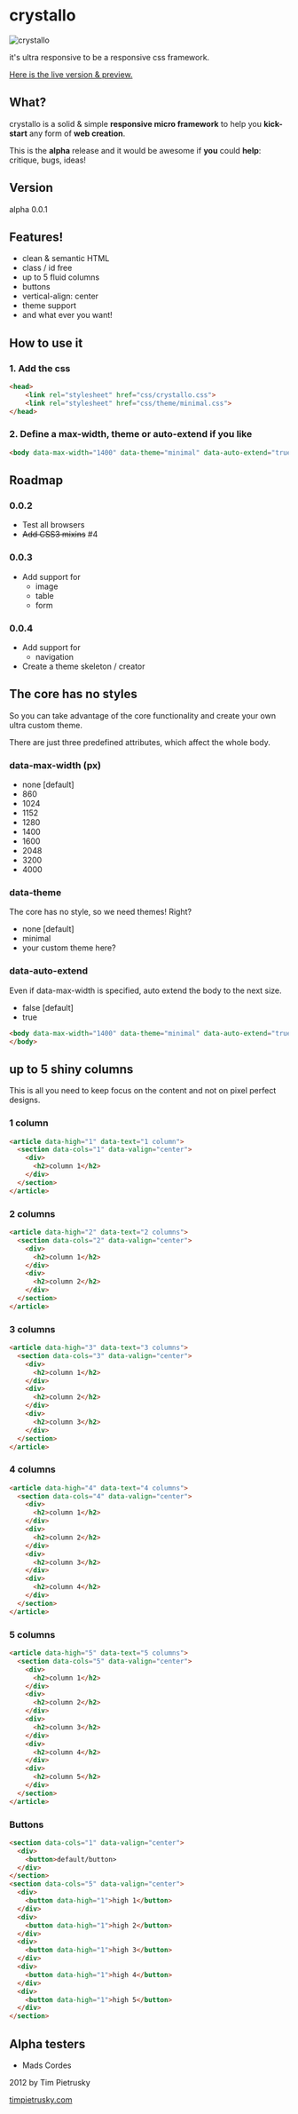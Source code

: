 # crystallo

![crystallo](https://raw.github.com/TimPietrusky/crystallo/master/img/crystallo_big.png)

it's ultra responsive to be a responsive css framework.

[Here is the live version & preview. ](http://timpietrusky.github.com/crystallo)

## What?
crystallo is a solid & simple **responsive micro framework** to help you **kick-start** any form of **web creation**.

This is the **alpha** release and it would be awesome if **you** could **help**: critique, bugs, ideas!

## Version

alpha 0.0.1

## Features!

* clean & semantic HTML
* class / id free
* up to 5 fluid columns
* buttons
* vertical-align: center
* theme support
* and what ever you want!

## How to use it

### 1. Add the css

```html
<head>
    <link rel="stylesheet" href="css/crystallo.css">
    <link rel="stylesheet" href="css/theme/minimal.css">
</head>
```

### 2. Define a max-width, theme or auto-extend if you like

```html
<body data-max-width="1400" data-theme="minimal" data-auto-extend="true">
```

## Roadmap

### 0.0.2

* Test all browsers
* ~~Add CSS3 mixins~~ #4

### 0.0.3
* Add support for
  * image
  * table
  * form

### 0.0.4

* Add support for
  * navigation
* Create a theme skeleton / creator


## The core has no styles

So you can take advantage of the core functionality and create your own ultra custom theme.

There are just three predefined attributes, which affect the whole body.


### data-max-width (px)

* none [default]
* 860
* 1024
* 1152
* 1280
* 1400
* 1600
* 2048
* 3200
* 4000


### data-theme

The core has no style, so we need themes! Right?

* none [default]
* minimal
* your custom theme here?


### data-auto-extend

Even if data-max-width is specified, auto extend the body to the next size.

* false [default]
* true

```html
<body data-max-width="1400" data-theme="minimal" data-auto-extend="true">
</body>
```

## up to 5 shiny columns

This is all you need to keep focus on the content and not on pixel perfect designs.

### 1 column

```html
<article data-high="1" data-text="1 column">
  <section data-cols="1" data-valign="center">
    <div>
      <h2>column 1</h2>
    </div>
  </section>
</article>
```

### 2 columns  
```html
<article data-high="2" data-text="2 columns">
  <section data-cols="2" data-valign="center">
    <div>
      <h2>column 1</h2>
    </div>
    <div>
      <h2>column 2</h2>
    </div>
  </section>
</article>
```

### 3 columns  
```html
<article data-high="3" data-text="3 columns">
  <section data-cols="3" data-valign="center">
    <div>
      <h2>column 1</h2>
    </div>
    <div>
      <h2>column 2</h2>
    </div>
    <div>
      <h2>column 3</h2>
    </div>
  </section>
</article>
```

### 4 columns  
```html
<article data-high="4" data-text="4 columns">
  <section data-cols="4" data-valign="center">
    <div>
      <h2>column 1</h2>
    </div>
    <div>
      <h2>column 2</h2>
    </div>
    <div>
      <h2>column 3</h2>
    </div>
    <div>
      <h2>column 4</h2>
    </div>
  </section>
</article>
```
        
### 5 columns    
```html
<article data-high="5" data-text="5 columns">
  <section data-cols="5" data-valign="center">
    <div>
      <h2>column 1</h2>
    </div>
    <div>
      <h2>column 2</h2>
    </div>
    <div>
      <h2>column 3</h2>
    </div>
    <div>
      <h2>column 4</h2>
    </div>
    <div>
      <h2>column 5</h2>
    </div>
  </section>
</article>
```

### Buttons

```html
<section data-cols="1" data-valign="center">
  <div>
    <button>default/button>
  </div>
</section>
<section data-cols="5" data-valign="center">
  <div>
    <button data-high="1">high 1</button>
  </div>
  <div>
    <button data-high="1">high 2</button>
  </div>
  <div>
    <button data-high="1">high 3</button>
  </div>
  <div>
    <button data-high="1">high 4</button>
  </div>
  <div>
    <button data-high="1">high 5</button>
  </div>
</section>
```

## Alpha testers

* Mads Cordes


2012 by Tim Pietrusky

[timpietrusky.com](http://timpietrusky.com)